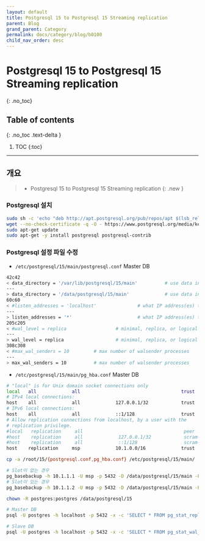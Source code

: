 ```yaml
---
layout: default
title: Postgresql 15 to Postgresql 15 Streaming replication
parent: Blog
grand_parent: Category
permalink: docs/category/blog/b0100
child_nav_order: desc
---
```

# Postgresql 15 to Postgresql 15 Streaming replication
{: .no_toc}

## Table of contents
{: .no_toc .text-delta }

1. TOC
{:toc}

---
## 개요

> - Postgresql 15 to Postgresql 15 Streaming replication
{: .new }

### Postgresql 설치

```bash
sudo sh -c 'echo "deb http://apt.postgresql.org/pub/repos/apt $(lsb_release -cs)-pgdg main" > /etc/apt/sources.list.d/pgdg.list'
wget --no-check-certificate -q -O - https://www.postgresql.org/media/keys/ACCC4CF8.asc | sudo apt-key add -
sudo apt-get update
sudo apt-get -y install postgresql postgresql-contrib
```

### Postgresql 설정 파일 수정

- `/etc/postgresql/15/main/postgresql.conf` Master DB

```bash
42c42
< data_directory = '/var/lib/postgresql/15/main'          # use data in another directory
---
> data_directory = '/data/postgresql/15/main'             # use data in another directory
60c60
< #listen_addresses = 'localhost'               # what IP address(es) to listen on;
---
> listen_addresses = '*'                        # what IP address(es) to listen on;
205c205
< #wal_level = replica                  # minimal, replica, or logical
---
> wal_level = replica                   # minimal, replica, or logical
308c308
< #max_wal_senders = 10         # max number of walsender processes
---
> max_wal_senders = 10          # max number of walsender processes
```

- `/etc/postgresql/15/main/pg_hba.conf` Master DB

```bash
# "local" is for Unix domain socket connections only
local   all             all                                     trust
# IPv4 local connections:
host    all             all             127.0.0.1/32            trust
# IPv6 local connections:
host    all             all             ::1/128                 trust
# Allow replication connections from localhost, by a user with the
# replication privilege.
#local   replication     all                                     peer
#host    replication     all             127.0.0.1/32            scram-sha-256
#host    replication     all             ::1/128                 scram-sha-256
host    replication     msp             10.1.0.0/16             trust
```

```bash
cp -a /root/15/{postgresql.conf,pg_hba.conf} /etc/postgresql/15/main/
```

```bash
# Slot이 없는 경우
pg_basebackup -h 10.1.1.1 -U msp -p 5432 -D /data/postgresql/15/main -P -v -X stream -C -S replica -Fp -R  | pv
# Slot이 있는 경우
pg_basebackup -h 10.1.1.2 -U msp -p 5432 -D /data/postgresql/15/main -P -v -X stream -Fp -R  | pv
```

```bash
chown -R postgres:postgres /data/postgresql/15
```

```bash
# Master DB
psql -U postgres -h localhost -p 5432 -x -c 'SELECT * FROM pg_stat_replication;'
```

```bash
# Slave DB
psql -U postgres -h localhost -p 5432 -x -c 'SELECT * FROM pg_stat_wal_receiver;'
```
